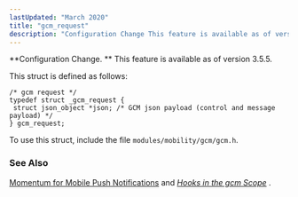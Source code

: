 ```yaml
---
lastUpdated: "March 2020"
title: "gcm_request"
description: "Configuration Change This feature is available as of version 3 5 5 This struct is defined as follows To use this struct include the file modules mobility gcm gcm h Momentum for Mobile Push Notifications and Chapter 62 Hooks in the gcm Scope..."
---
```


**Configuration Change. ** This feature is available as of version 3.5.5.

This struct is defined as follows:

```
/* gcm request */
typedef struct _gcm_request {
 struct json_object *json; /* GCM json payload (control and message payload) */
} gcm_request;
```

To use this struct, include the file `modules/mobility/gcm/gcm.h`.

### <a name="idp43202336"></a> See Also

[Momentum for Mobile Push Notifications](/momentum/3/3-push) and [*Hooks in the gcm Scope*](/momentum/3/3-api/hooks-gcm) .
